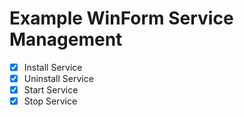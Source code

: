 # Example WinForm Service Management
- [x] Install Service
- [x] Uninstall Service
- [x] Start Service
- [x] Stop Service